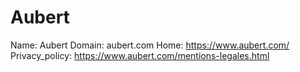 
# Aubert

Name: Aubert
Domain: aubert.com
Home: https://www.aubert.com/
Privacy_policy: https://www.aubert.com/mentions-legales.html
